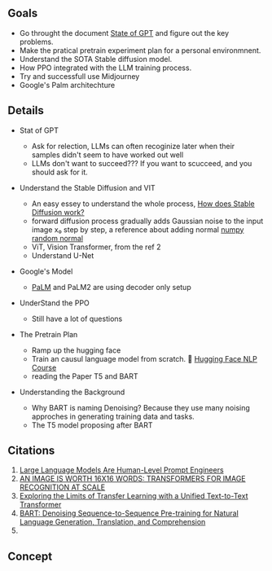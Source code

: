 ## Goals

* Go throught the document [State of GPT](https://mp.weixin.qq.com/s/zmEGzm1cdXupNoqZ65h7yg) and figure out the key problems.
* Make the pratical pretrain experiment plan for a personal environmnent.
* Understand the SOTA Stable diffusion model.
* How PPO integrated with the LLM training process.
* Try and successfull use Midjourney
* Google's Palm architechture 

##  Details

* Stat of GPT
    *  Ask for relection, LLMs can often recoginize later when their samples didn't seem to have worked out well
    * LLMs don't want to succeed??? If you want to scucceed, and you should ask for it.


* Understand the Stable Diffusion and VIT
    * An easy essey to understand the whole process, [How does Stable Diffusion work?](https://stable-diffusion-art.com/how-stable-diffusion-work/)
    * forward diffusion process gradually adds Gaussian noise to the input image x₀ step 
    by step, a reference about adding normal [numpy random normal](https://numpy.org/doc/stable/reference/random/generated/numpy.random.normal.html)
    * ViT, Vision Transformer, from the ref 2
    * Understand U-Net

* Google's Model
    * [PaLM](https://arxiv.org/abs/2204.02311v5) and PaLM2 are using decoder only setup

* UnderStand the PPO
    * Still have a lot of questions

* The Pretrain Plan
    * Ramp up the hugging face 
    * Train an causul language model from scratch. 
    :rocket: [Hugging Face NLP Course](https://huggingface.co/learn/nlp-course/en/chapter1/1)
    * reading the Paper T5 and BART

* Understanding the Background
    * Why BART is naming Denoising? Because they use many noising approches in generating training data and tasks.
    * The T5 model proposing after BART

## Citations

1. [Large Language Models Are Human-Level Prompt Engineers](https://arxiv.org/pdf/2211.01910.pdf)
2. [AN IMAGE IS WORTH 16X16 WORDS: TRANSFORMERS FOR IMAGE RECOGNITION AT SCALE](https://arxiv.org/pdf/2010.11929.pdf)
3. [Exploring the Limits of Transfer Learning with a Unified Text-to-Text Transformer
](https://arxiv.org/pdf/1910.10683v3.pdf)
4. [BART: Denoising Sequence-to-Sequence Pre-training for Natural Language Generation, Translation, and Comprehension](https://arxiv.org/pdf/1910.13461.pdf)
5. 


## Concept
